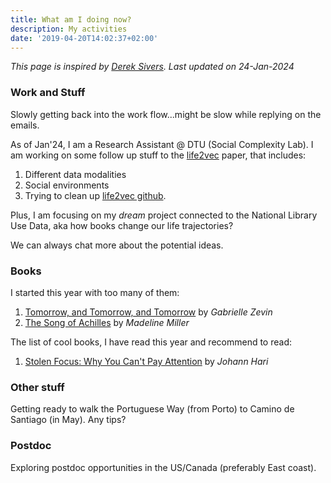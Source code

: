 ```yaml
---
title: What am I doing now?
description: My activities
date: '2019-04-20T14:02:37+02:00'
---
```

*This page is inspired by [Derek Sivers](https://sivers.org/now). Last updated on 24-Jan-2024*

### Work and Stuff
Slowly getting back into the work flow...might be slow while replying on the emails.

As of Jan'24, I am a Research Assistant @ DTU (Social Complexity Lab). I am working on some follow up stuff to the [life2vec](https://www.life2vec.dk) paper, that includes:
1. Different data modalities
2. Social environments
3. Trying to clean up [life2vec github](https://github.com/SocialComplexityLab/life2vec).

Plus, I am focusing on my *dream* project connected to the National Library Use Data, aka how books change our life trajectories?

We can always chat more about the potential ideas.

### Books
I started this year with too many of them:
1. [Tomorrow, and Tomorrow, and Tomorrow](https://www.goodreads.com/book/show/199302548-tomorrow-and-tomorrow-and-tomorrow) by *Gabrielle Zevin*
2. [The Song of Achilles](https://www.goodreads.com/book/show/20634739-the-song-of-achilles) by *Madeline Miller*

The list of cool books, I have read this year and recommend to read:
1. [Stolen Focus: Why You Can't Pay Attention](https://www.goodreads.com/book/show/57472384-stolen-focus) by *Johann Hari*

### Other stuff
Getting ready to walk the Portuguese Way (from Porto) to Camino de Santiago (in May). Any tips?

### Postdoc
Exploring postdoc opportunities in the US/Canada (preferably East coast).
